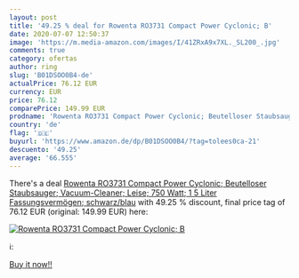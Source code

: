 ```yaml
---
layout: post
title: '49.25 % deal for Rowenta RO3731 Compact Power Cyclonic; B'
date: 2020-07-07 12:50:37
image: 'https://m.media-amazon.com/images/I/41ZRxA9x7XL._SL200_.jpg'
comments: true
category: ofertas
author: ring
slug: 'B01DSOO0B4-de'
actualPrice: 76.12 EUR
currency: EUR
price: 76.12
comparePrice: 149.99 EUR
prodname: 'Rowenta RO3731 Compact Power Cyclonic; Beutelloser Staubsauger; Vacuum-Cleaner; Leise; 750 Watt; 1 5 Liter Fassungsvermögen; schwarz/blau'
country: 'de'
flag: '🇩🇪'
buyurl: 'https://www.amazon.de/dp/B01DSOO0B4/?tag=tolees0ca-21'
descuento: '49.25'
average: '66.555'
---
```


There's a deal [Rowenta RO3731 Compact Power Cyclonic; Beutelloser Staubsauger; Vacuum-Cleaner; Leise; 750 Watt; 1 5 Liter Fassungsvermögen; schwarz/blau](https://www.amazon.de/dp/B01DSOO0B4/?tag=tolees0ca-21)  with  49.25 % discount, final price tag of  76.12 EUR (original: 149.99 EUR) here:

[![Rowenta RO3731 Compact Power Cyclonic; B](https://m.media-amazon.com/images/I/41ZRxA9x7XL._SL200_.jpg)](https://www.amazon.de/dp/B01DSOO0B4/?tag=tolees0ca-21)

ℹ️:


[Buy it now!!](https://www.amazon.de/dp/B01DSOO0B4/?tag=tolees0ca-21)
